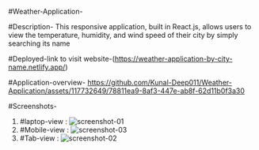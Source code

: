 #Weather-Application-

#Description-
This responsive application, built in React.js, allows users to view the temperature, humidity, and wind speed of their city by simply searching its name

#Deployed-link to visit website-(https://weather-application-by-city-name.netlify.app/)

#Application-overview-
      https://github.com/Kunal-Deep011/Weather-Application/assets/117732649/78811ea9-8af3-447e-ab8f-62d11b0f3a30

#Screenshots-
  1) #laptop-view :
     ![screenshot-01](https://github.com/Kunal-Deep011/Weather-Application/assets/117732649/aba33a5c-c566-4182-8bba-236221b211a0)
  2) #Mobile-view :
     ![screenshot-03](https://github.com/Kunal-Deep011/Weather-Application/assets/117732649/b061039d-ab1e-4a8c-ab59-6d98815e6bb9)
  3) #Tab-view :
     ![screenshot-02](https://github.com/Kunal-Deep011/Weather-Application/assets/117732649/2b661e3d-9caf-4c23-b59b-f957db85c999)
